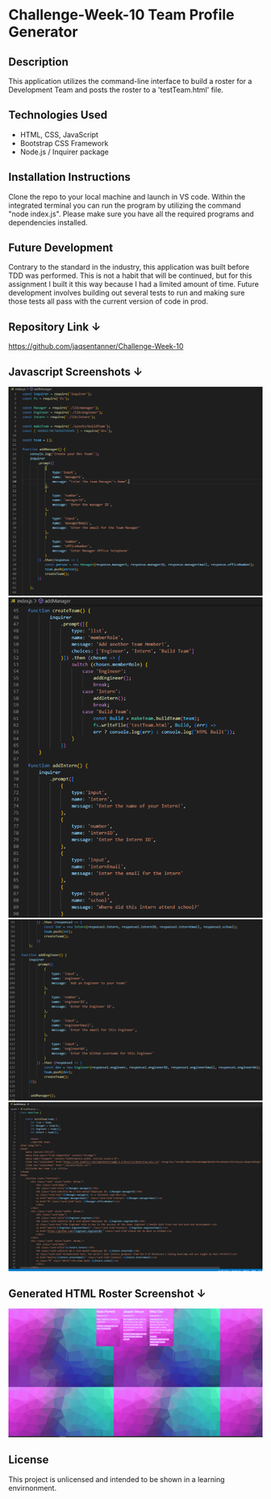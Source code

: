 # Challenge-Week-10 Team Profile Generator

## Description

This application utilizes the command-line interface to build a roster for a Development Team and posts the roster to a 'testTeam.html' file. 

## Technologies Used

- HTML, CSS, JavaScript
- Bootstrap CSS Framework
- Node.js / Inquirer package

## Installation Instructions

Clone the repo to your local machine and launch in VS code. Within the integrated terminal you can run the program by utilizing the command "node index.js". Please make sure you have all the required programs and dependencies installed. 

## Future Development

Contrary to the standard in the industry, this application was built before TDD was performed. This is not a habit that will be continued, but for this assignment I built it this way because I had a limited amount of time. Future development involves building out several tests to run and making sure those tests all pass with the current version of code in prod. 

## Repository Link ↓

https://github.com/jaqsentanner/Challenge-Week-10

## Javascript Screenshots ↓

![](./assets/js1.PNG)
![](./assets/js2.PNG)
![](./assets/js3.PNG)
![](./assets/js4.PNG)

## Generated HTML Roster Screenshot ↓

![](./assets/generatedHTML.PNG)

## License

This project is unlicensed and intended to be shown in a learning envirnonment.